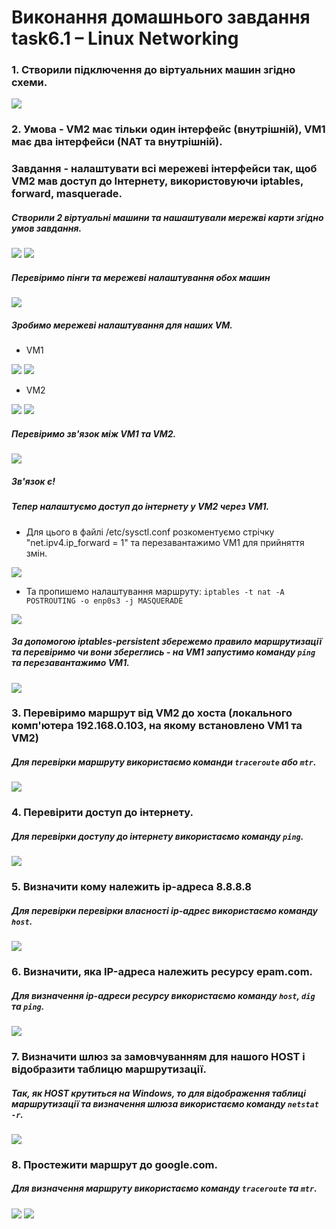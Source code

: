 # Виконання домашнього завдання task6.1 – Linux Networking

### 1. Створили підключення до віртуальних машин згідно схеми. 
![](https://drive.google.com/uc?export=view&id=157lvC0FhLMKiy4EqB1aI_EDvExe8NAgf)


### 2. Умова - VM2 має тільки один інтерфейс (внутрішній), VM1 має два інтерфейси (NAT та внутрішній). 
### Завдання - налаштувати всі мережеві інтерфейси так, щоб VM2 мав доступ до Інтернету, використовуючи iptables, forward, masquerade. 
##### Створили 2 віртуальні машини та нашаштували мережві карти згідно умов завдання.
![](https://drive.google.com/uc?export=view&id=16hk3wBvX-BGAjCXawzBPzzwzDsdChf4z)
![](https://drive.google.com/uc?export=view&id=1ZSQjV7Uv1Wv7BylEz7IWuGBOytyTylzn)
##### Перевіримо пінги та мережеві налаштування обох машин
![](https://drive.google.com/uc?export=view&id=169bIgBiYVP0LTw4RNNDlk1fiazUjPrWK)
##### Зробимо мережеві налаштування для наших VM.
- VM1

![](https://drive.google.com/uc?export=view&id=1O5nxJIVIHoUA7aZrFKPIc25JOyKpOHFG)
![](https://drive.google.com/uc?export=view&id=1UKIH2bY--75Zldd-DJeYvcRljR4H9BYi)
- VM2

![](https://drive.google.com/uc?export=view&id=1i7jcpiLaTzPUBZpGw-rBUA_oRom1qJQj)
![](https://drive.google.com/uc?export=view&id=1wUM5jTHJtC83ftwPO1QvoOqZlcNYd1Dy)

##### Перевіримо зв'язок між VM1 та VM2.
![](https://drive.google.com/uc?export=view&id=1JCLYHqGCLaOZuEXGPhwSa2QVvc2ChYFd)

##### Зв'язок є! 
##### Тепер налаштуємо доступ до інтернету у VM2 через VM1.
- Для цього в файлі /etc/sysctl.conf розкоментуємо стрічку "net.ipv4.ip_forward = 1" та перезавантажимо VM1 для прийняття змін.

![](https://drive.google.com/uc?export=view&id=1YzJeA4vej7FrU17O_W-T-9LFm1aVNZDl)
- Та пропишемо налаштування маршруту:
 ```iptables -t nat -A POSTROUTING -o enp0s3 -j MASQUERADE```

![](https://drive.google.com/uc?export=view&id=1qWUYjVRm0dCycQrnqe45I206Y3GA6KB3)


##### За допомогою iptables-persistent збережемо правило маршрутизації та перевіримо чи вони збереглись - на VM1 запустимо команду ```ping``` та перезавантажимо VM1.

![](https://drive.google.com/uc?export=view&id=1-K1Y_38fe0jJVkVadg0zFNmC88aNopzU)



### 3. Перевіримо маршрут від VM2 до хоста (локального комп'ютера 192.168.0.103, на якому встановлено VM1 та VM2)
##### Для перевірки маршруту використаємо команди ```traceroute``` або ```mtr```.
![](https://drive.google.com/uc?export=view&id=1duNimc9OCUoHmDsZVg8fOWZHOfxbpXgd)
 

### 4. Перевірити доступ до інтернету. 
##### Для перевірки доступу до інтернету використаємо команду ```ping```.

![](https://drive.google.com/uc?export=view&id=1OyWIyud_2BmXQY4bi-hqsyd2AsODNxAP)

### 5. Визначити кому належить ip-адреса 8.8.8.8
##### Для перевірки перевірки власності ip-адрес використаємо команду ```host```.
![](https://drive.google.com/uc?export=view&id=1Jb9AyTw0cyPg-uOvU89dl7vJrrDiEd6P)

### 6. Визначити, яка IP-адреса належить ресурсу epam.com.
##### Для визначення ip-адреси ресурсу використаємо команду ```host```, ```dig``` та ```ping```.
![](https://drive.google.com/uc?export=view&id=1_jp3cm8fUx5yOHTs9EWLudFgvcuWKJ6W)


### 7. Визначити шлюз за замовчуванням для нашого HOST і відобразити таблицю маршрутизації.
##### Так, як HOST крутиться на Windows, то для відображення таблиці маршрутизації та визначення шлюза використаємо команду ```netstat -r```.
![](https://drive.google.com/uc?export=view&id=1UTSS26bBY4FfdLMpstn-tifVxLCsC2X-)


### 8. Простежити маршрут до google.com.
##### Для визначення маршруту використаємо команду ```traceroute``` та ```mtr```.
![](https://drive.google.com/uc?export=view&id=19zep3usAtVRmoOr-3bYrNS3R1oaR9gX2)
![](https://drive.google.com/uc?export=view&id=1mP1vMPzVBvYzX07-EN0OQLlffdsv7Qja)

